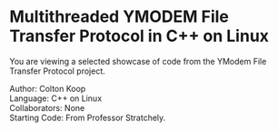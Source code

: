 # Multithreaded YMODEM File Transfer Protocol in C++ on Linux

You are viewing a selected showcase of code from the YModem File Transfer Protocol project.

Author: Colton Koop  
Language: C++ on Linux  
Collaborators: None  
Starting Code: From Professor Stratchely.  
